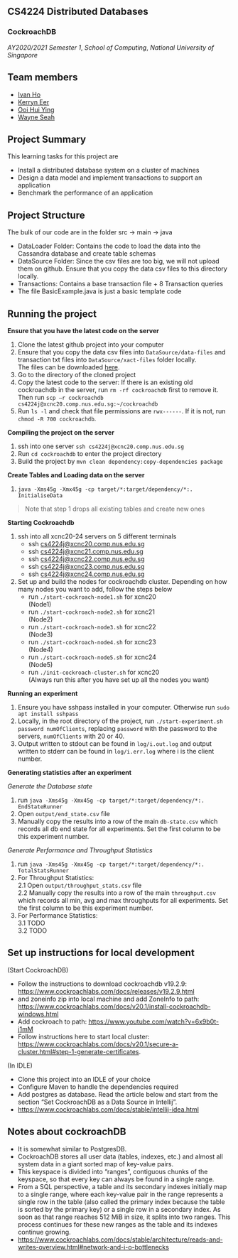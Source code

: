 ## CS4224 Distributed Databases
### CockroachDB

*AY2020/2021 Semester 1*, *School of Computing*, *National University of Singapore*

## Team members
- [Ivan Ho](https://github.com/ihwk1996)
- [Kerryn Eer](https://github.com/KerrynEer)
- [Ooi Hui Ying](https://github.com/ooihuiying)
- [Wayne Seah](https://github.com/wayneswq)

## Project Summary
This learning tasks for this project are 
- Install a distributed database system on a cluster of machines
- Design a data model and implement transactions to support an application
- Benchmark the performance of an application

## Project Structure
The bulk of our code are in the folder src -> main -> java
- DataLoader Folder: Contains the code to load the data into the Cassandra database and create table schemas
- DataSource Folder: Since the csv files are too big, we will not upload them on github. Ensure that you copy the data csv files to this directory locally. 
- Transactions: Contains a base transaction file + 8 Transaction queries
- The file BasicExample.java is just a basic template code

## Running the project
**Ensure that you have the latest code on the server**

1. Clone the latest github project into your computer
2. Ensure that you copy the data csv files into `DataSource/data-files` and transaction txt files into `DataSource/xact-files` folder locally. <br>
The files can be downloaded [here](http://www.comp.nus.edu.sg/~cs4224/project-files.zip).
3. Go to the directory of the cloned project
4. Copy the latest code to the server: If there is an existing old cockroachdb in the server, run `rm -rf cockroachdb` first to remove it. <br>
 Then run `scp –r cockroachdb cs4224j@xcnc20.comp.nus.edu.sg:~/cockroachdb`
5. Run `ls -l` and check that file permissions are `rwx------`. If it is not, run `chmod -R 700 cockroachdb`. 

**Compiling the project on the server**
1. ssh into one server `ssh cs4224j@xcnc20.comp.nus.edu.sg`
2. Run `cd cockroachdb` to enter the project directory 
3. Build the project by `mvn clean dependency:copy-dependencies package`

**Create Tables and Loading data on the server**
1. `java -Xms45g -Xmx45g -cp target/*:target/dependency/*:. InitialiseData` <br>
>Note that step 1 drops all existing tables and create new ones

**Starting Cockroachdb**
1. ssh into all xcnc20-24 servers on 5 different terminals
    - ssh cs4224j@xcnc20.comp.nus.edu.sg
    - ssh cs4224j@xcnc21.comp.nus.edu.sg
    - ssh cs4224j@xcnc22.comp.nus.edu.sg
    - ssh cs4224j@xcnc23.comp.nus.edu.sg
    - ssh cs4224j@xcnc24.comp.nus.edu.sg
2. Set up and build the nodes for cockroachdb cluster. Depending on how many nodes you want to add, follow the steps below
    - run `./start-cockroach-node1.sh` for xcnc20 <br> (Node1)
    - run `./start-cockroach-node2.sh` for xcnc21 <br> (Node2)
    - run `./start-cockroach-node3.sh` for xcnc22 <br> (Node3)
    - run `./start-cockroach-node4.sh` for xcnc23 <br> (Node4)
    - run `./start-cockroach-node5.sh` for xcnc24 <br> (Node5)
    - run `./init-cockroach-cluster.sh` for xcnc20 <br> (Always run this after you have set up all the nodes you want)


**Running an experiment**
1. Ensure you have sshpass installed in your computer. Otherwise run `sudo apt install sshpass`
2. Locally, in the root directory of the project, run `./start-experiment.sh password numOfClients`, 
replacing `password` with the password to the servers, `numOfClients` with 20 or 40.
3. Output written to stdout can be found in `log/i.out.log` and output written to stderr can be found in `log/i.err.log` where i is the client number.

**Generating statistics after an experiment**

*Generate the Database state*
1. run `java -Xms45g -Xmx45g -cp target/*:target/dependency/*:. EndStateRunner`
2. Open `output/end_state.csv` file
3. Manually copy the results into a row of the main `db-state.csv` which records all db end state for all experiments. 
Set the first column to be this experiment number. 

*Generate Performance and Throughput Statistics*
1. run `java -Xms45g -Xmx45g -cp target/*:target/dependency/*:. TotalStatsRunner`
2. For Throughput Statistics: <br>
2.1 Open `output/throughput_stats.csv` file <br>
2.2 Manually copy the results into a row of the main `throughput.csv` which records all min, avg and max throughputs for all experiments. 
Set the first column to be this experiment number. <br>
3. For Performance Statistics: <br>
3.1 TODO <br>
3.2 TODO <br>

## Set up instructions for local development
(Start CockroachDB)
- Follow the instructions to download cockroachdb v19.2.9: https://www.cockroachlabs.com/docs/releases/v19.2.9.html 
- and zoneinfo zip into local machine and add ZoneInfo to path: https://www.cockroachlabs.com/docs/v20.1/install-cockroachdb-windows.html 
- Add cockroach to path: https://www.youtube.com/watch?v=6x9b0t-j1mM
- Follow instructions here to start local cluster: https://www.cockroachlabs.com/docs/v20.1/secure-a-cluster.html#step-1-generate-certificates.

(In IDLE)
- Clone this project into an IDLE of your choice
- Configure Maven to handle the dependencies required
- Add postgres as database. Read the article below and start from the section “Set CockroachDB as a Data Source in Intellij”.
- https://www.cockroachlabs.com/docs/stable/intellij-idea.html

## Notes about cockroachDB
- It is somewhat similar to PostgresDB.
- CockroachDB stores all user data (tables, indexes, etc.) and almost all system data in a giant sorted map of key-value pairs. 
- This keyspace is divided into “ranges”, contiguous chunks of the keyspace, so that every key can always be found in a single range.
- From a SQL perspective, a table and its secondary indexes initially map to a single range, where each key-value pair in the range represents a single row in the table (also called the primary index because the table is sorted by the primary key) or a single row in a secondary index. As soon as that range reaches 512 MiB in size, it splits into two ranges. This process continues for these new ranges as the table and its indexes continue growing.
- https://www.cockroachlabs.com/docs/stable/architecture/reads-and-writes-overview.html#network-and-i-o-bottlenecks